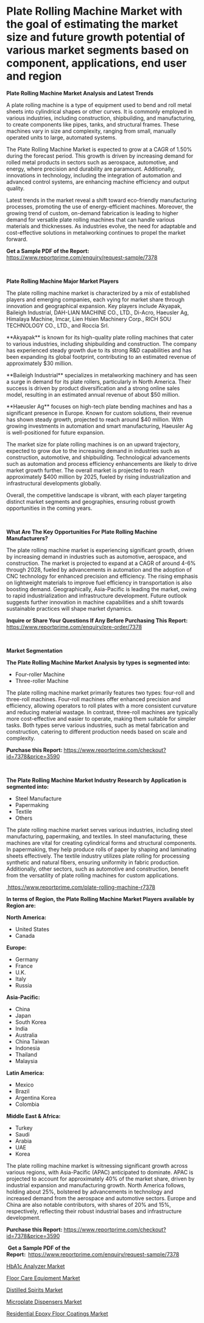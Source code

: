 <p><h1>Plate Rolling Machine Market with the goal of estimating the market size and future growth potential of various market segments based on component, applications, end user and region</h1></p><p><strong>Plate Rolling Machine Market Analysis and Latest Trends</strong></p>
<p><p>A plate rolling machine is a type of equipment used to bend and roll metal sheets into cylindrical shapes or other curves. It is commonly employed in various industries, including construction, shipbuilding, and manufacturing, to create components like pipes, tanks, and structural frames. These machines vary in size and complexity, ranging from small, manually operated units to large, automated systems.</p><p>The Plate Rolling Machine Market is expected to grow at a CAGR of 1.50% during the forecast period. This growth is driven by increasing demand for rolled metal products in sectors such as aerospace, automotive, and energy, where precision and durability are paramount. Additionally, innovations in technology, including the integration of automation and advanced control systems, are enhancing machine efficiency and output quality.</p><p>Latest trends in the market reveal a shift toward eco-friendly manufacturing processes, promoting the use of energy-efficient machines. Moreover, the growing trend of custom, on-demand fabrication is leading to higher demand for versatile plate rolling machines that can handle various materials and thicknesses. As industries evolve, the need for adaptable and cost-effective solutions in metalworking continues to propel the market forward.</p></p>
<p><strong>Get a Sample PDF of the Report:&nbsp;</strong> <a href="https://www.reportprime.com/enquiry/request-sample/7378">https://www.reportprime.com/enquiry/request-sample/7378</a></p>
<p>&nbsp;</p>
<p><strong>Plate Rolling Machine Major Market Players</strong></p>
<p><p>The plate rolling machine market is characterized by a mix of established players and emerging companies, each vying for market share through innovation and geographical expansion. Key players include Akyapak, Baileigh Industrial, DAH-LIAN MACHINE CO., LTD., Di-Acro, Haeusler Ag, Himalaya Machine, Imcar, Lien Hsien Machinery Corp., RICH SOU TECHNOLOGY CO., LTD., and Roccia Srl.</p><p>**Akyapak** is known for its high-quality plate rolling machines that cater to various industries, including shipbuilding and construction. The company has experienced steady growth due to its strong R&D capabilities and has been expanding its global footprint, contributing to an estimated revenue of approximately $30 million.</p><p>**Baileigh Industrial** specializes in metalworking machinery and has seen a surge in demand for its plate rollers, particularly in North America. Their success is driven by product diversification and a strong online sales model, resulting in an estimated annual revenue of about $50 million.</p><p>**Haeusler Ag** focuses on high-tech plate bending machines and has a significant presence in Europe. Known for custom solutions, their revenue has shown steady growth, projected to reach around $40 million. With growing investments in automation and smart manufacturing, Haeusler Ag is well-positioned for future expansion.</p><p>The market size for plate rolling machines is on an upward trajectory, expected to grow due to the increasing demand in industries such as construction, automotive, and shipbuilding. Technological advancements such as automation and process efficiency enhancements are likely to drive market growth further. The overall market is projected to reach approximately $400 million by 2025, fueled by rising industrialization and infrastructural developments globally. </p><p>Overall, the competitive landscape is vibrant, with each player targeting distinct market segments and geographies, ensuring robust growth opportunities in the coming years.</p></p>
<p>&nbsp;</p>
<p><strong>What Are The Key Opportunities For Plate Rolling Machine Manufacturers?</strong></p>
<p><p>The plate rolling machine market is experiencing significant growth, driven by increasing demand in industries such as automotive, aerospace, and construction. The market is projected to expand at a CAGR of around 4-6% through 2028, fueled by advancements in automation and the adoption of CNC technology for enhanced precision and efficiency. The rising emphasis on lightweight materials to improve fuel efficiency in transportation is also boosting demand. Geographically, Asia-Pacific is leading the market, owing to rapid industrialization and infrastructure development. Future outlook suggests further innovation in machine capabilities and a shift towards sustainable practices will shape market dynamics.</p></p>
<p><strong>Inquire or Share Your Questions If Any Before Purchasing This Report:</strong> <a href="https://www.reportprime.com/enquiry/pre-order/7378">https://www.reportprime.com/enquiry/pre-order/7378</a></p>
<p>&nbsp;</p>
<p><strong>Market Segmentation</strong></p>
<p><strong>The Plate Rolling Machine Market Analysis by types is segmented into:</strong></p>
<p><ul><li>Four-roller Machine</li><li>Three-roller Machine</li></ul></p>
<p><p>The plate rolling machine market primarily features two types: four-roll and three-roll machines. Four-roll machines offer enhanced precision and efficiency, allowing operators to roll plates with a more consistent curvature and reducing material wastage. In contrast, three-roll machines are typically more cost-effective and easier to operate, making them suitable for simpler tasks. Both types serve various industries, such as metal fabrication and construction, catering to different production needs based on scale and complexity.</p></p>
<p><strong>Purchase this Report:&nbsp;</strong><a href="https://www.reportprime.com/checkout?id=7378&price=3590">https://www.reportprime.com/checkout?id=7378&price=3590</a></p>
<p>&nbsp;</p>
<p><strong>The Plate Rolling Machine Market Industry Research by Application is segmented into:</strong></p>
<p><ul><li>Steel Manufacture</li><li>Papermaking</li><li>Textile</li><li>Others</li></ul></p>
<p><p>The plate rolling machine market serves various industries, including steel manufacturing, papermaking, and textiles. In steel manufacturing, these machines are vital for creating cylindrical forms and structural components. In papermaking, they help produce rolls of paper by shaping and laminating sheets effectively. The textile industry utilizes plate rolling for processing synthetic and natural fibers, ensuring uniformity in fabric production. Additionally, other sectors, such as automotive and construction, benefit from the versatility of plate rolling machines for custom applications.</p></p>
<p><a href="https://www.reportprime.com/plate-rolling-machine-r7378">&nbsp;https://www.reportprime.com/plate-rolling-machine-r7378</a></p>
<p><strong>In terms of Region, the Plate Rolling Machine Market Players available by Region are:</strong></p>
<p>
    <p> <strong> North America: </strong>
        <ul>
            <li>United States</li>
            <li>Canada</li>
        </ul>
        </p> 
    <p> <strong> Europe: </strong>
        <ul>
            <li>Germany</li>
            <li>France</li>
            <li>U.K.</li>
            <li>Italy</li>
            <li>Russia</li>
        </ul>
        </p> 
    <p> <strong> Asia-Pacific: </strong>
        <ul>
            <li>China</li>
            <li>Japan</li>
            <li>South Korea</li>
            <li>India</li>
            <li>Australia</li>
            <li>China Taiwan</li>
            <li>Indonesia</li>
            <li>Thailand</li>
            <li>Malaysia</li>
        </ul>
        </p> 
    <p> <strong> Latin America: </strong>
        <ul>
            <li>Mexico</li>
            <li>Brazil</li>
            <li>Argentina Korea</li>
            <li>Colombia</li>
        </ul>
        </p> 
    <p> <strong> Middle East & Africa: </strong>
        <ul>
            <li>Turkey</li>
            <li>Saudi</li>
            <li>Arabia</li>
            <li>UAE</li>
            <li>Korea</li>
        </ul>
    </p>
    </p>
<p><p>The plate rolling machine market is witnessing significant growth across various regions, with Asia-Pacific (APAC) anticipated to dominate. APAC is projected to account for approximately 40% of the market share, driven by industrial expansion and manufacturing growth. North America follows, holding about 25%, bolstered by advancements in technology and increased demand from the aerospace and automotive sectors. Europe and China are also notable contributors, with shares of 20% and 15%, respectively, reflecting their robust industrial bases and infrastructure development.</p></p>
<p><strong>Purchase this Report: </strong><a href="https://www.reportprime.com/checkout?id=7378&price=3590">https://www.reportprime.com/checkout?id=7378&price=3590</a></p>
<p>&nbsp;<strong>Get a Sample PDF of the Report:&nbsp;&nbsp;</strong><a href="https://www.reportprime.com/enquiry/request-sample/7378">https://www.reportprime.com/enquiry/request-sample/7378</a></p>
<p><strong></strong></p>
<p><p><a href="https://medium.com/@laishakutch/the-hba1c-analyzer-market-has-grown-significantly-as-a-result-of-several-important-causes-d7096274b3fd">HbA1c Analyzer Market</a></p><p><a href="https://www.linkedin.com/pulse/how-floor-care-equipment-market-evolved-key-trends-regional-dynamics-wwmnf?trackingId=pG8pommQSWK5TGSDkgAI3A%3D%3D">Floor Care Equipment Market</a></p><p><a href="https://medium.com/@laishakutch/the-growth-of-the-distilled-spirits-market-has-been-significant-driven-by-various-critical-c0280700f711">Distilled Spirits Market</a></p><p><a href="https://www.linkedin.com/pulse/microplate-dispensers-industry-analysis-report-its-market-size-d6t1e?trackingId=YHn5OX4mTAqAkR%2F04RY9bQ%3D%3D">Microplate Dispensers Market</a></p><p><a href="https://issuu.com/reportprime-2/docs/residential-epoxy-floor-coatings-ma_23f0ac07d89208">Residential Epoxy Floor Coatings Market</a></p></p>